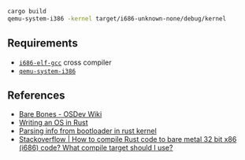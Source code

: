 ```bash
cargo build
qemu-system-i386 -kernel target/i686-unknown-none/debug/kernel
```

## Requirements

* [`i686-elf-gcc`](https://wiki.osdev.org/GCC_Cross-Compiler) cross compiler
* [`qemu-system-i386`](https://manpages.debian.org/stretch/qemu-system-x86/qemu-system-i386.1.en.html)

## References

* [Bare Bones - OSDev Wiki](https://wiki.osdev.org/Bare_Bones)
* [Writing an OS in Rust](https://os.phil-opp.com/)
* [Parsing info from bootloader in rust kernel](https://youtu.be/WBDjsYnhaKI?si=assktV4N5RSkD8Y-)
* [Stackoverflow | How to compile Rust code to bare metal 32 bit x86 (i686) code? What compile target should I use?](https://stackoverflow.com/a/67902310/14081966)
